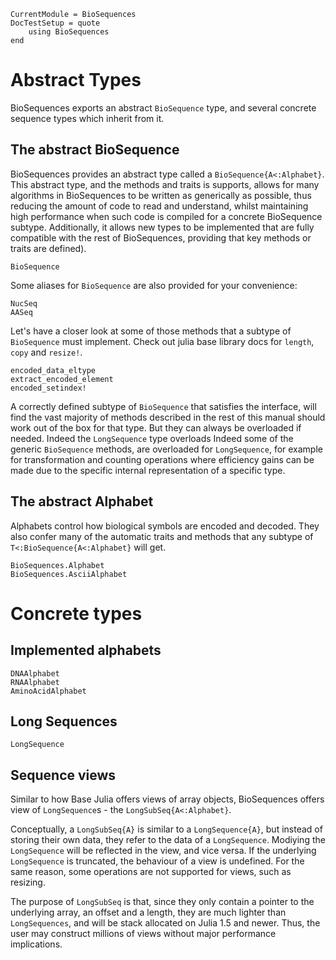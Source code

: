 ```@meta
CurrentModule = BioSequences
DocTestSetup = quote
    using BioSequences
end
```

# Abstract Types

BioSequences exports an abstract `BioSequence` type, and several concrete sequence
types which inherit from it.

## The abstract BioSequence

BioSequences provides an abstract type called a `BioSequence{A<:Alphabet}`.
This abstract type, and the methods and traits is supports, allows for
many algorithms in BioSequences to be written as generically as possible,
thus reducing the amount of code to read and understand, whilst maintaining high
performance when such code is compiled for a concrete BioSequence subtype.
Additionally, it allows new types to be implemented that are fully compatible
with the rest of BioSequences, providing that key methods or traits are defined).

```@docs
BioSequence
```

Some aliases for `BioSequence` are also provided for your convenience:

```@docs
NucSeq
AASeq
```

Let's have a closer look at some of those methods that a subtype of `BioSequence`
must implement. Check out julia base library docs for `length`, `copy` and `resize!`.

```@docs 
encoded_data_eltype
extract_encoded_element
encoded_setindex!
```

A correctly defined subtype of `BioSequence` that satisfies the interface, will
find the vast majority of methods described in the rest of this manual
should work out of the box for that type. But they can always be overloaded if
needed. Indeed the `LongSequence` type overloads Indeed some of the generic
`BioSequence` methods, are overloaded for `LongSequence`, for example
for transformation and counting operations where efficiency gains can be made
due to the specific internal representation of a specific type.


## The abstract Alphabet

Alphabets control how biological symbols are encoded and decoded.
They also confer many of the automatic traits and methods that any subtype
of `T<:BioSequence{A<:Alphabet}` will get.

```@docs
BioSequences.Alphabet
BioSequences.AsciiAlphabet
```

# Concrete types

## Implemented alphabets

```@docs
DNAAlphabet
RNAAlphabet
AminoAcidAlphabet
```

## Long Sequences

```@docs
LongSequence
```

## Sequence views

Similar to how Base Julia offers views of array objects, BioSequences offers view of
`LongSequence`s - the `LongSubSeq{A<:Alphabet}`.

Conceptually, a `LongSubSeq{A}` is similar to a `LongSequence{A}`, but instead of storing
their own data, they refer to the data of a `LongSequence`. Modiying the `LongSequence`
will be reflected in the view, and vice versa. If the underlying `LongSequence`
is truncated, the behaviour of a view is undefined. For the same reason,
some operations are not supported for views, such as resizing.

The purpose of `LongSubSeq` is that, since they only contain a pointer to the
underlying array, an offset and a length, they are much lighter than `LongSequences`,
and will be stack allocated on Julia 1.5 and newer. Thus, the user may construct
millions of views without major performance implications.
